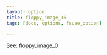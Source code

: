 ```yaml
---
layout: option
title: floppy_image_16
tags: [docs, options, fsuae_option]

---
```


See: floppy_image_0
